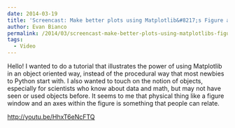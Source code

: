 ```yaml
---
date: 2014-03-19
title: 'Screencast: Make better plots using Matplotlib&#8217;s Figure and Axes objects'
author: Evan Bianco
permalink: /2014/03/screencast-make-better-plots-using-matplotlibs-figure-and-axes-objects/
tags:
  - Video
---
```

Hello! I wanted to do a tutorial that illustrates the power of using Matplotlib in an object oriented way, instead of the procedural way that most newbies to Python start with. I also wanted to touch on the notion of objects, especially for scientists who know about data and math, but may not have seen or used objects before. It seems to me that physical thing like a figure window and an axes within the figure is something that people can relate.



<a href="http://youtu.be/HhxT6eNcFTQ" target="_blank">http://youtu.be/HhxT6eNcFTQ</a>
